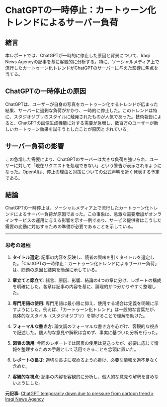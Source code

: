 # ChatGPTの一時停止：カートゥーン化トレンドによるサーバー負荷

## 緒言

本レポートでは、ChatGPTが一時的に停止した原因と背景について、Iraqi News Agencyの記事を基に客観的に分析する。特に、ソーシャルメディア上で流行したカートゥーン化トレンドがChatGPTのサーバーに与えた影響に焦点を当てる。

## ChatGPTの一時停止の原因

ChatGPTは、ユーザーが自身の写真をカートゥーン化するトレンドが広まった結果、サーバーに過剰な負荷がかかり、一時的に停止した。このトレンドは特に、スタジオジブリのスタイルに触発されたものが人気であった。技術報告によると、ChatGPTの画像生成機能に対する需要が急増し、数百万のユーザーが新しいカートゥーン効果を試そうとしたことが原因とされている。

## サーバー負荷の影響

この急増した需要により、ChatGPTのサーバーは大きな負荷を強いられ、ユーザーに対して「現在リクエストを処理できない」という警告が表示されるようになった。OpenAIは、停止の理由と対策についての公式声明を近く発表する予定である。

## 結論

ChatGPTの一時停止は、ソーシャルメディア上で流行したカートゥーン化トレンドによるサーバー負荷が原因であった。この事象は、急激な需要増加がオンラインサービスの運用に与える影響を示す一例であり、サービス提供者はこうした需要の変動に対応するための準備が必要であることを示している。

---

### 思考の過程

1. **タイトル選定**: 記事の内容を反映し、読者の興味を引くタイトルを選定した。「ChatGPTの一時停止：カートゥーン化トレンドによるサーバー負荷」は、問題の原因と結果を簡潔に示している。

2. **章立てと節立て**: 緒言、原因、影響、結論の4つの章に分け、レポートの構成を明確にした。各章は記事の内容を基に、論理的かつ分かりやすく整理した。

3. **専門用語の使用**: 専門用語は最小限に抑え、使用する場合は定義を明確に示すようにした。例えば、「カートゥーン化トレンド」は一般的な言葉だが、具体的なスタイル（スタジオジブリ）を挙げることで理解を助けた。

4. **フォーマルな書き方**: 論文調のフォーマルな書き方を心がけ、客観的な視点で記述した。個人的な意見や解釈は含めず、事実に基づいた分析を行った。

5. **図表の活用**: 今回のレポートでは図表の使用は見送ったが、必要に応じて情報を整理するための手段として活用できることを念頭に置いた。

6. **レポートの長さ**: 適切な長さに収めるよう心掛け、必要な情報を過不足なく含めた。

7. **客観的な視点**: 記事の内容を客観的に分析し、個人的な意見や解釈を含めないようにした。

**元記事:** [ChatGPT temporarily down due to pressure from cartoon trend » Iraqi News Agency](https://ina.iq/eng/39049-chatgpt-temporarily-down-due-to-pressure-from-cartoon-trend.html)